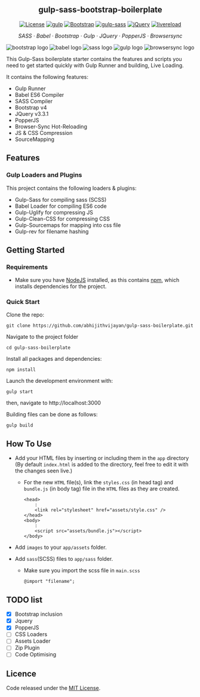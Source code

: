 <h2 align="center">gulp-sass-bootstrap-boilerplate</h2>

<p align="center">
  <a href="https://github.com/abhijithvijayan/gulp-sass-boilerplate/blob/master/LICENSE">
    <img alt="License" src="https://img.shields.io/github/license/abhijithvijayan/gulp-sass-boilerplate.svg"></a>
  <a href="https://www.npmjs.com/package/gulp">
    <img alt="gulp" src="https://img.shields.io/badge/gulp-v4.0.0-blue.svg"></a>
  <a href="http://getbootstrap.com/">
    <img alt="Bootstrap" src="https://img.shields.io/badge/Bootstrap-v4.2.1-563d7c.svg"></a>
  <a href="https://www.npmjs.com/package/gulp-sass">
    <img alt="gulp-sass" src="https://img.shields.io/badge/gulp--sass-4.0.2-ff69b4.svg"></a>
  <a href="https://jquery.com/">
    <img alt="jQuery" src="https://img.shields.io/badge/jquery-v3.3.1-ffa200.svg"></a>
  <a href="#">
    <img alt="livereload" src="https://img.shields.io/badge/dev--server-live--reloading-red.svg"></a>
</p>

<p align="center">
  <em>
  SASS
  · Babel
  · Bootstrap
  · Gulp
  · JQuery
  · PopperJS
  · Browsersync
  </em>
</p>

![bootstrap logo](https://user-images.githubusercontent.com/10498583/31125543-e2a88c2c-a848-11e7-87b0-d20ea38d41d0.jpg)
![babel logo](https://i.imgur.com/ggqfSuw.png)
![sass logo](https://user-images.githubusercontent.com/10498583/31125541-e2a732e6-a848-11e7-959d-7d7b0c138124.jpg)
![gulp logo](https://user-images.githubusercontent.com/10498583/31125542-e2a78b88-a848-11e7-8ac5-c396f46e811f.jpg)
![browsersync logo](https://user-images.githubusercontent.com/10498583/31125540-e2a6eed0-a848-11e7-817a-69c5619f772a.jpg)

This Gulp-Sass boilerplate starter contains the features and scripts you need to get started quickly with Gulp Runner and building, Live Loading.

It contains the following features:

- Gulp Runner
- Babel ES6 Compiler
- SASS Compiler
- Bootstrap v4
- JQuery v3.3.1
- PopperJS
- Browser-Sync Hot-Reloading
- JS & CSS Compression
- SourceMapping

## Features

### Gulp Loaders and Plugins

This project contains the following loaders & plugins:

- Gulp-Sass for compiling sass (SCSS)
- Babel Loader for compiling ES6 code
- Gulp-Uglify for compressing JS
- Gulp-Clean-CSS for compressing CSS
- Gulp-Sourcemaps for mapping into css file
- Gulp-rev for filename hashing

## Getting Started

### Requirements

- Make sure you have [NodeJS](https://nodejs.org/en/) installed, as this contains [npm](https://www.npmjs.com/), which installs dependencies for the project.

### Quick Start

Clone the repo:

```
git clone https://github.com/abhijithvijayan/gulp-sass-boilerplate.git
```

Navigate to the project folder

```
cd gulp-sass-boilerplate
```

Install all packages and dependencies:

```
npm install
```

Launch the development environment with:

```
gulp start
```

then, navigate to http://localhost:3000

Building files can be done as follows:

```
gulp build
```

## How To Use

- Add your HTML files by inserting or including them in the `app` directory (By default `index.html` is added to the directory, feel free to edit it with the changes seen live.)
  - For the new `HTML` file(s), link the `styles.css` (in head tag) and `bundle.js` (in body tag) file in the `HTML` files as they are created.
      ```
      <head>
          :
          <link rel="stylesheet" href="assets/style.css" />
      </head>
      <body>
          : 
          <script src="assets/bundle.js"></script>
      </body>
      ```

- Add `images` to your `app/assets` folder.

- Add `sass`(SCSS) files to `app/sass` folder.

    - Make sure you import the scss file in `main.scss`
      ```
      @import "filename";
      ```

## TODO list

- [x] Bootstrap inclusion
- [x] Jquery
- [x] PopperJS
- [ ] CSS Loaders
- [ ] Assets Loader
- [ ] Zip Plugin
- [ ] Code Optimising

## Licence

Code released under the [MIT License](https://github.com/abhijithvijayan/gulp-sass-boilerplate/blob/master/LICENCE).
